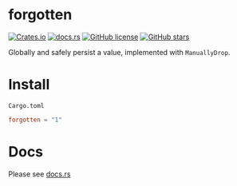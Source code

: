 # forgotten

[![Crates.io](https://img.shields.io/crates/v/forgotten?style=for-the-badge)](https://crates.io/crates/forgotten)
[![docs.rs](https://img.shields.io/docsrs/forgotten/latest?style=for-the-badge)](https://docs.rs/forgotten)
[![GitHub license](https://img.shields.io/github/license/EqualMa/forgotten?style=for-the-badge)](https://github.com/EqualMa/forgotten/blob/main/LICENSE)
[![GitHub stars](https://img.shields.io/github/stars/EqualMa/forgotten?style=for-the-badge)](https://github.com/EqualMa/forgotten/stargazers)

Globally and safely persist a value, implemented with `ManuallyDrop`.

# Install

`Cargo.toml`

```toml
forgotten = "1"
```

# Docs

Please see [docs.rs](https://docs.rs/forgotten)
